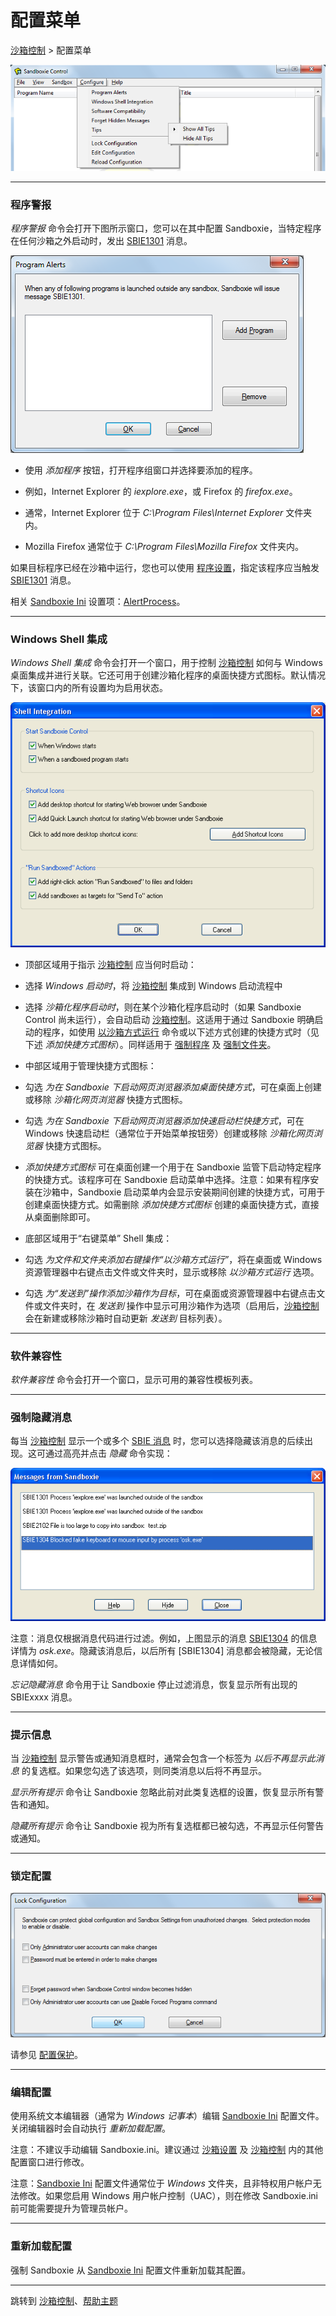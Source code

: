 # 配置菜单

[沙箱控制](SandboxieControl.md) > 配置菜单

![](../Media/ConfigureMenu.png)

---

### 程序警报

_程序警报_ 命令会打开下图所示窗口，您可以在其中配置 Sandboxie，当特定程序在任何沙箱之外启动时，发出 [SBIE1301](SBIE1301.md) 消息。

![](../Media/AlertPrograms.png)

- 使用 _添加程序_ 按钮，打开程序组窗口并选择要添加的程序。

- 例如，Internet Explorer 的 _iexplore.exe_，或 Firefox 的 _firefox.exe_。
- 通常，Internet Explorer 位于 _C:\Program Files\Internet Explorer_ 文件夹内。
- Mozilla Firefox 通常位于 _C:\Program Files\Mozilla Firefox_ 文件夹内。

如果目标程序已经在沙箱中运行，您也可以使用 [程序设置](ProgramSettings.md#page-1)，指定该程序应当触发 [SBIE1301](SBIE1301.md) 消息。

相关 [Sandboxie Ini](SandboxieIni.md) 设置项：[AlertProcess](AlertProcess.md)。

---

### Windows Shell 集成

_Windows Shell 集成_ 命令会打开一个窗口，用于控制 [沙箱控制](SandboxieControl.md) 如何与 Windows 桌面集成并进行关联。它还可用于创建沙箱化程序的桌面快捷方式图标。默认情况下，该窗口内的所有设置均为启用状态。

![](../Media/ShellIntegration.png)

- 顶部区域用于指示 [沙箱控制](SandboxieControl.md) 应当何时启动：

- 选择 _Windows 启动时_，将 [沙箱控制](SandboxieControl.md) 集成到 Windows 启动流程中

- 选择 _沙箱化程序启动时_，则在某个沙箱化程序启动时（如果 Sandboxie Control 尚未运行），会自动启动 [沙箱控制](SandboxieControl.md)。这适用于通过 Sandboxie 明确启动的程序，如使用 [以沙箱方式运行](SandboxMenu.md#sandbox-menu) 命令或以下述方式创建的快捷方式时（见下述 _添加快捷方式图标_）。同样适用于 [强制程序](ProgramStartSettings.md#forced-programs) 及 [强制文件夹](ProgramStartSettings.md#forced-folders)。

- 中部区域用于管理快捷方式图标：

- 勾选 _为在 Sandboxie 下启动网页浏览器添加桌面快捷方式_，可在桌面上创建或移除 _沙箱化网页浏览器_ 快捷方式图标。

- 勾选 _为在 Sandboxie 下启动网页浏览器添加快速启动栏快捷方式_，可在 Windows 快速启动栏（通常位于开始菜单按钮旁）创建或移除 _沙箱化网页浏览器_ 快捷方式图标。

- _添加快捷方式图标_ 可在桌面创建一个用于在 Sandboxie 监管下启动特定程序的快捷方式。该程序可在 Sandboxie 启动菜单中选择。注意：如果有程序安装在沙箱中，Sandboxie 启动菜单内会显示安装期间创建的快捷方式，可用于创建桌面快捷方式。如需删除 _添加快捷方式图标_ 创建的桌面快捷方式，直接从桌面删除即可。

- 底部区域用于“右键菜单” Shell 集成：

- 勾选 _为文件和文件夹添加右键操作“以沙箱方式运行”_，将在桌面或 Windows 资源管理器中右键点击文件或文件夹时，显示或移除 _以沙箱方式运行_ 选项。

- 勾选 _为“发送到”操作添加沙箱作为目标_，可在桌面或资源管理器中右键点击文件或文件夹时，在 _发送到_ 操作中显示可用沙箱作为选项（启用后，[沙箱控制](SandboxieControl.md) 会在新建或移除沙箱时自动更新 _发送到_ 目标列表）。

---

### 软件兼容性

_软件兼容性_ 命令会打开一个窗口，显示可用的兼容性模板列表。

---

### 强制隐藏消息

每当 [沙箱控制](SandboxieControl.md) 显示一个或多个 [SBIE 消息](SBIEMessages.md) 时，您可以选择隐藏该消息的后续出现。这可通过高亮并点击 _隐藏_ 命令实现：

![](../Media/MessagesFromSandboxie.png)

注意：消息仅根据消息代码进行过滤。例如，上图显示的消息 [SBIE1304](SBIE1304.md) 的信息详情为 _osk.exe_。隐藏该消息后，以后所有 [SBIE1304] 消息都会被隐藏，无论信息详情如何。

_忘记隐藏消息_ 命令用于让 Sandboxie 停止过滤消息，恢复显示所有出现的 SBIExxxx 消息。

---

### 提示信息

当 [沙箱控制](SandboxieControl.md) 显示警告或通知消息框时，通常会包含一个标签为 _以后不再显示此消息_ 的复选框。如果您勾选了该选项，则同类消息以后将不再显示。

_显示所有提示_ 命令让 Sandboxie 忽略此前对此类复选框的设置，恢复显示所有警告和通知。

_隐藏所有提示_ 命令让 Sandboxie 视为所有复选框都已被勾选，不再显示任何警告或通知。

---

### 锁定配置

![](../Media/LockConfiguration.png)

请参见 [配置保护](ConfigurationProtection.md)。

---

### 编辑配置

使用系统文本编辑器（通常为 _Windows 记事本_）编辑 [Sandboxie Ini](SandboxieIni.md) 配置文件。关闭编辑器时会自动执行 _重新加载配置_。

注意：不建议手动编辑 Sandboxie.ini。建议通过 [沙箱设置](SandboxSettings.md) 及 [沙箱控制](SandboxieControl.md) 内的其他配置窗口进行修改。

注意：[Sandboxie Ini](SandboxieIni.md) 配置文件通常位于 _Windows_ 文件夹，且非特权用户帐户无法修改。如果您启用 Windows 用户帐户控制（UAC），则在修改 Sandboxie.ini 前可能需要提升为管理员帐户。

---

### 重新加载配置

强制 Sandboxie 从 [Sandboxie Ini](SandboxieIni.md) 配置文件重新加载其配置。

---

跳转到 [沙箱控制](SandboxieControl.md#menus)、[帮助主题](HelpTopics.md)
